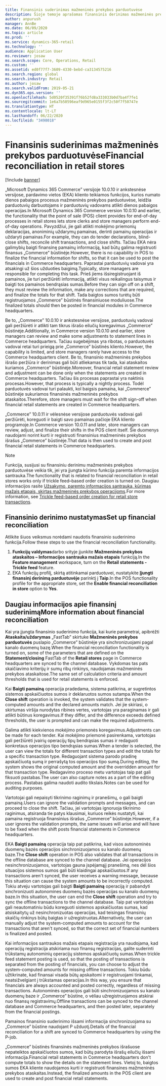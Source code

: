```yaml
---
title: Finansinis suderinimas mažmeninės prekybos parduotuvėse
description: Šioje temoje aprašomas finansinis derinimas mažmeninės prekybos parduotuvių EKA punktuose, skirtose „Microsoft Dynamics 365 Commerce”.
author: anpurush
manager: AnnBe
ms.date: 06/09/2020
ms.topic: article
ms.prod: ''
ms.service: dynamics-365-retail
ms.technology: ''
audience: Application User
ms.reviewer: josaw
ms.search.scope: Core, Operations, Retail
ms.custom: ''
ms.assetid: ed0f77f7-3609-4330-bebd-ca3134575216
ms.search.region: global
ms.search.industry: Retail
ms.author: josaw
ms.search.validFrom: 2019-05-21
ms.dyn365.ops.version: ''
ms.openlocfilehash: 5d0520f35391f76b52fd8a333033b0d7ba4f7fe1
ms.sourcegitcommit: 1e6a7b50596eaf9d965e0155f3f2c50f7f50747e
ms.translationtype: HT
ms.contentlocale: lt-LT
ms.lasthandoff: 06/22/2020
ms.locfileid: "3498018"
---
```

# <a name="financial-reconciliation-in-retail-stores"></a><span data-ttu-id="4785c-103">Finansinis suderinimas mažmeninės prekybos parduotuvėse</span><span class="sxs-lookup"><span data-stu-id="4785c-103">Financial reconciliation in retail stores</span></span>

[!include [banner](includes/banner.md)]

<span data-ttu-id="4785c-104">„Microsoft Dynamics 365 Commerce” versijoje 10.0.10 ir ankstesnėse versijose, pardavimo vietos (EKA) kliento teikiamos funkcijos, kurios numato dienos pabaigos procesus mažmeninės prekybos parduotuvėse, leidžia parduotuvių darbuotojams ir parduotuvių vadovams atlikti dienos pabaigos operacijas.</span><span class="sxs-lookup"><span data-stu-id="4785c-104">In Microsoft Dynamics 365 Commerce version 10.0.10 and earlier, the functionality that the point of sale (POS) client provides for end-of-day processes in retail stores lets store clerks and store managers perform end-of-day operations.</span></span> <span data-ttu-id="4785c-105">Pavyzdžiui, jie gali atlikti mokėjimo priemonių deklaracijas, anoniminių uždarymų pamainas, derinti pamainų operacijas ir uždaryti pamainas.</span><span class="sxs-lookup"><span data-stu-id="4785c-105">For example, they can do tender declarations, blind-close shifts, reconcile shift transactions, and close shifts.</span></span> <span data-ttu-id="4785c-106">Tačiau EKA nėra galimybių baigti finansinę pamainų informaciją, kad būtų galima registruoti finansus „Commerce” būstinėje.</span><span class="sxs-lookup"><span data-stu-id="4785c-106">However, there is no capability in POS to finalize the financial information for shifts, so that it can be used to post the financials in Commerce headquarters.</span></span> <span data-ttu-id="4785c-107">Paprastai parduotuvių vadovai yra atsakingi už šios užduoties baigimą.</span><span class="sxs-lookup"><span data-stu-id="4785c-107">Typically, store managers are responsible for completing this task.</span></span> <span data-ttu-id="4785c-108">Prieš jiems išsiregistruojant iš pamainos, jie turi peržiūrėti informaciją, atlikti visus reikalingus taisymus ir baigti tos pamainos bendrąsias sumas.</span><span class="sxs-lookup"><span data-stu-id="4785c-108">Before they can sign off on a shift, they must review the information, make any corrections that are required, and finalize the totals for that shift.</span></span> <span data-ttu-id="4785c-109">Tada baigtos sumos turėtų būti registruojamos „Commerce” būstinės finansiniuose moduliuose.</span><span class="sxs-lookup"><span data-stu-id="4785c-109">The finalized totals should then be posted in financial modules in Commerce headquarters.</span></span>

<span data-ttu-id="4785c-110">Be to, „Commerce” 10.0.10 ir ankstesnėse versijose, parduotuvių vadovai gali peržiūrėti ir atlikti tam tikrus išrašo eilučių koregavimus „Commerce” būstinėje.</span><span class="sxs-lookup"><span data-stu-id="4785c-110">Additionally, in Commerce version 10.0.10 and earlier, store managers can review and make some adjustments to statement lines in Commerce headquarters.</span></span> <span data-ttu-id="4785c-111">Tačiau sugebėjimas yra ribotas, o parduotuvės vadovai retai turi prieigą prie „Commerce” būstinės kliento.</span><span class="sxs-lookup"><span data-stu-id="4785c-111">However, the capability is limited, and store managers rarely have access to the Commerce headquarters client.</span></span> <span data-ttu-id="4785c-112">Be to, finansinio mažmeninės prekybos išrašo peržiūra ir derinimas gali būti atliekamas tik tada, kai ataskaitos kuriamos „Commerce” būstinėje.</span><span class="sxs-lookup"><span data-stu-id="4785c-112">Moreover, financial retail statement review and adjustment can be done only when the statements are created in Commerce headquarters.</span></span> <span data-ttu-id="4785c-113">Tačiau šis procesas paprastai yra naktinis procesas.</span><span class="sxs-lookup"><span data-stu-id="4785c-113">However, that process is typically a nightly process.</span></span> <span data-ttu-id="4785c-114">Todėl parduotuvės vadovai turi palaukti, kol baigsis pamaina, kai „Commerce” būstinėje sukuriamos finansinės mažmeninės prekybos ataskaitos.</span><span class="sxs-lookup"><span data-stu-id="4785c-114">Therefore, store managers must wait for the shift sign-off when financial retail statements are created in Commerce headquarters.</span></span>

<span data-ttu-id="4785c-115">„Commerce” 10.0.11 ir vėlesnėse versijose parduotuvės vadovai gali peržiūrėti, koreguoti ir baigti savo pamainas pačioje EKA kliento programoje.</span><span class="sxs-lookup"><span data-stu-id="4785c-115">In Commerce version 10.0.11 and later, store managers can review, adjust, and finalize their shifts in the POS client itself.</span></span> <span data-ttu-id="4785c-116">Šie duomenys naudojami norint kurti ir registruoti finansinius mažmeninės prekybos išrašus „Commerce” būstinėje.</span><span class="sxs-lookup"><span data-stu-id="4785c-116">That data is then used to create and post financial retail statements in Commerce headquarters.</span></span>

> [!NOTE]
> <span data-ttu-id="4785c-117">Funkcija, susijusi su finansiniu derinimu mažmeninės prekybos parduotuvėse veikia tik, jei yra įjungta kūrimo funkcija paremta informacijos santrauka.</span><span class="sxs-lookup"><span data-stu-id="4785c-117">The functionality that is related to financial reconciliation in retail stores works only if trickle feed–based order creation is turned on.</span></span> <span data-ttu-id="4785c-118">Daugiau informacijos rasite [Užsakymo, paremto informacijos santrauka, kūrimas mažais etapais, skirtas mažmeninės prekybos operacijoms](trickle-feed.md).</span><span class="sxs-lookup"><span data-stu-id="4785c-118">For more information, see [Trickle feed-based order creation for retail store transactions](trickle-feed.md).</span></span>

## <a name="set-up-financial-reconciliation"></a><span data-ttu-id="4785c-119">Finansinio derinimo nustatymas</span><span class="sxs-lookup"><span data-stu-id="4785c-119">Set up financial reconciliation</span></span>

<span data-ttu-id="4785c-120">Atlikite šiuos veiksmus norėdami naudotis finansinio suderinimo funkcija.</span><span class="sxs-lookup"><span data-stu-id="4785c-120">Follow these steps to use the financial reconciliation functionality.</span></span>

1. <span data-ttu-id="4785c-121">**Funkcijų valdymas**darbo srityje įjunkite **Mažmeninės prekybos ataskaitos – Informacijos santrauka mažais etapais** funkciją.</span><span class="sxs-lookup"><span data-stu-id="4785c-121">In the **Feature management** workspace, turn on the **Retail statements - Trickle feed** feature.</span></span>
1. <span data-ttu-id="4785c-122">EKA funkcijų profilį, skirtą atitinkamai parduotuvei, nustatykite **Įjungti finansinį derinimą parduotuvėje** parinktį į **Taip**.</span><span class="sxs-lookup"><span data-stu-id="4785c-122">In the POS functionality profile for the appropriate store, set the **Enable financial reconciliation in store** option to **Yes**.</span></span>

## <a name="more-information-about-financial-reconciliation"></a><span data-ttu-id="4785c-123">Daugiau informacijos apie finansinį suderinimą</span><span class="sxs-lookup"><span data-stu-id="4785c-123">More information about financial reconciliation</span></span>

<span data-ttu-id="4785c-124">Kai yra įjungta finansinio suderinimo funkcija, kai kurie parametrai, apibrėžti **Ataskaita/uždarymas** „FastTab” skirtuke **Mažmeninės prekybos parduotuvės** puslapio „Commerce” būstinėje yra sinchronizuojami pagal kanalo duomenų bazę.</span><span class="sxs-lookup"><span data-stu-id="4785c-124">When the financial reconciliation functionality is turned on, some of the parameters that are defined on the **Statement/closing** FastTab of the **Retail stores** page in Commerce headquarters are synced to the channel database.</span></span> <span data-ttu-id="4785c-125">Vykdomas tas pats skaičiavimo kriterijų ir sumų ribų rinkinys, naudojamas mažmeninės prekybos ataskaitose.</span><span class="sxs-lookup"><span data-stu-id="4785c-125">The same set of calculation criteria and amount thresholds that is used for retail statements is enforced.</span></span>

<span data-ttu-id="4785c-126">Kai **Baigti pamainą** operacija pradedama, sistema patikrina, ar sugretintos sistemos apskaičiuotos sumos ir deklaruotos sumos sutampa.</span><span class="sxs-lookup"><span data-stu-id="4785c-126">When the **Close shift** operation is invoked, the system validates that the system-computed amounts and the declared amounts match.</span></span> <span data-ttu-id="4785c-127">Jei jie skiriasi, o skirtumas viršija nurodytas ribines vertes, vartotojas yra paraginamas ir gali atlikti būtinus koregavimus.</span><span class="sxs-lookup"><span data-stu-id="4785c-127">If they differ, and the difference exceeds defined thresholds, the user is prompted and can make the required adjustments.</span></span>

<span data-ttu-id="4785c-128">Galima atlikti kiekvienos mokėjimo priemonės koregavimus.</span><span class="sxs-lookup"><span data-stu-id="4785c-128">Adjustments can be made for each tender.</span></span> <span data-ttu-id="4785c-129">Kai mokėjimo priemonė pasirenkama, vartotojas gali peržiūrėti įvairių operacijų tipų bendrąsias sumas ir redaguoti konkretaus operacijos tipo bendrąsias sumas.</span><span class="sxs-lookup"><span data-stu-id="4785c-129">When a tender is selected, the user can view the totals for different transaction types and edit the totals for a specific transaction type.</span></span> <span data-ttu-id="4785c-130">Redaguojant sistema parodo pradinę apskaičiuotą sumą ir perrašytą tos operacijos tipo sumą.</span><span class="sxs-lookup"><span data-stu-id="4785c-130">During editing, the system shows the original computed amount and the overridden amount for that transaction type.</span></span> <span data-ttu-id="4785c-131">Redagavimo proceso metu vartotojas taip pat gali fiksuoti pastabas.</span><span class="sxs-lookup"><span data-stu-id="4785c-131">The user can also capture notes as a part of the editing process.</span></span> <span data-ttu-id="4785c-132">Pastabas galima naudoti audito tikslais.</span><span class="sxs-lookup"><span data-stu-id="4785c-132">Notes can be used for auditing purposes.</span></span>

<span data-ttu-id="4785c-133">Vartotojai gali nepaisyti tikrinimo raginimų ir pranešimų, o gali baigti pamainą.</span><span class="sxs-lookup"><span data-stu-id="4785c-133">Users can ignore the validation prompts and messages, and can proceed to close the shift.</span></span> <span data-ttu-id="4785c-134">Tačiau, jei vartotojas ignoruoja tikrinimo raginimus, atsiranda tie patys klausimai, kuriuos reikės nustatyti, kai pamaina registruoja finansinius išrašus „Commerce” būstinėje.</span><span class="sxs-lookup"><span data-stu-id="4785c-134">However, if a user ignores the validation prompts, the same issues will arise and will have to be fixed when the shift posts financial statements in Commerce headquarters.</span></span>

<span data-ttu-id="4785c-135">EKA **Baigti pamainą** operacija taip pat patikrina, kad visos autonominės duomenų bazės operacijos sinchronizuojamos su kanalo duomenų baze.</span><span class="sxs-lookup"><span data-stu-id="4785c-135">The **Close shift** operation in POS also validates that all transactions in the offline database are synced to the channel database.</span></span> <span data-ttu-id="4785c-136">Jei operacijos nesinchronizuojamos, vartotojas gauna įspėjamąjį pranešimą, nes dėl šios situacijos sistemos sumos gali būti klaidingai apskaičiuotos.</span><span class="sxs-lookup"><span data-stu-id="4785c-136">If any transactions aren't synced, the user receives a warning message, because this situation can cause the system amounts to be incorrectly computed.</span></span> <span data-ttu-id="4785c-137">Tokiu atveju vartotojas gali baigti **Baigti pamainą** operaciją ir pabandyti sinchronizuoti autonomines duomenų bazės operacijas su kanalo duomenų baze.</span><span class="sxs-lookup"><span data-stu-id="4785c-137">In this situation, the user can end the **Close shift** operation and try to sync the offline transactions to the channel database.</span></span> <span data-ttu-id="4785c-138">Taip pat vartotojas gali neautomatiniu būdu koreguoti sistemos apskaičiuotas sumas, kad atsiskaitytų už nesinchronizuotas operacijas, kad teisingas finansinių skaičių rinkinys būtų baigtas ir užregistruotas.</span><span class="sxs-lookup"><span data-stu-id="4785c-138">Alternatively, the user can manually adjust the system-computed amounts to account for the transactions that aren't synced, so that the correct set of financial numbers is finalized and posted.</span></span> 

<span data-ttu-id="4785c-139">Kai informacijos santraukos mažais etapais registracija yra naudojama, kad operacijų registracija atskiriama nuo finansų registracijas, galite suderinti trūkstamų autonominių operacijų sistemos apskaičiuotų sumas.</span><span class="sxs-lookup"><span data-stu-id="4785c-139">When trickle feed statement posting is used, so that the posting of transactions is separated from the posting of financials, you can choose to adjust the system-computed amounts for missing offline transactions.</span></span> <span data-ttu-id="4785c-140">Tokiu būdu užtikrinate, kad finansai visada būtų apskaitomi ir registruojami tinkamai, neatsižvelgiant į trūkstamas operacijas.</span><span class="sxs-lookup"><span data-stu-id="4785c-140">In this way, you ensure that financials are always accounted and posted correctly, regardless of missing transactions.</span></span> <span data-ttu-id="4785c-141">Autonominės operacijos gali būti sinchronizuojamos su kanalo duomenų baze ir „Commerce” būstine, o vėliau užregistruojamos atskirai nuo finansų registravimų.</span><span class="sxs-lookup"><span data-stu-id="4785c-141">Offline transactions can be synced to the channel database and Commerce headquarters, and then posted later, separately from the financial postings.</span></span>

<span data-ttu-id="4785c-142">Pamainos finansinio suderinimo išsami informacija sinchronizuojama su „Commerce” būstine naudojant P užduotį.</span><span class="sxs-lookup"><span data-stu-id="4785c-142">Details of the financial reconciliation for a shift are synced to Commerce headquarters by using the P-job.</span></span>

<span data-ttu-id="4785c-143">„Commerce” būstinės finansinės mažmeninės prekybos išrašuose nepateiktos apskaičiuotos sumos, kad būtų parodyta išrašų eilučių išsami informacija.</span><span class="sxs-lookup"><span data-stu-id="4785c-143">Financial retail statements in Commerce headquarters don't compute totals to show the details on the statement lines.</span></span> <span data-ttu-id="4785c-144">Vietoj to, baigtos sumos EKA kliente naudojamos kurti ir registruoti finansines mažmeninės prekybos ataskaitas.</span><span class="sxs-lookup"><span data-stu-id="4785c-144">Instead, the finalized amounts in the POS client are used to create and post financial retail statements.</span></span>
